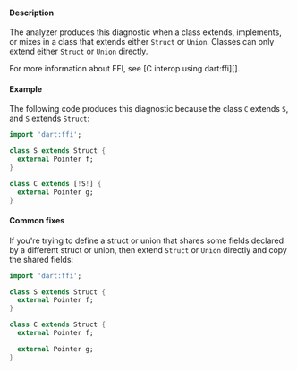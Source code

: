 #### Description

The analyzer produces this diagnostic when a class extends, implements, or
mixes in a class that extends either `Struct` or `Union`. Classes can only
extend either `Struct` or `Union` directly.

For more information about FFI, see [C interop using dart:ffi][].

#### Example

The following code produces this diagnostic because the class `C` extends
`S`, and `S` extends `Struct`:

```dart
import 'dart:ffi';

class S extends Struct {
  external Pointer f;
}

class C extends [!S!] {
  external Pointer g;
}
```

#### Common fixes

If you're trying to define a struct or union that shares some fields
declared by a different struct or union, then extend `Struct` or `Union`
directly and copy the shared fields:

```dart
import 'dart:ffi';

class S extends Struct {
  external Pointer f;
}

class C extends Struct {
  external Pointer f;

  external Pointer g;
}
```